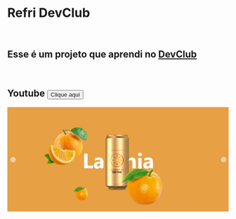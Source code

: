 <h1>Refri DevClub</h1>
<br>
<h2>Esse é um projeto que aprendi no <a href="https://rodolfomori.com.br/devclub">DevClub</a></h2>
<br>
<h2>Youtube <button><a herf="https://www.youtube.com/watch?v=QLbrpjfltFs&list=PLsFVybaG4mOBmLZH65Z5HbR0FieLJJ1_r">Clique aqui</a></button></h2>
<img src="https://github.com/DennisDev2911/REFRI-DEVCLUB/blob/main/img/REFRI%20DEVCLUB.JPG?raw=true" />
